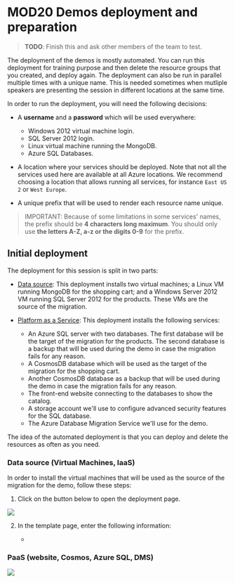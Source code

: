 # MOD20 Demos deployment and preparation

> **TODO**: Finish this and ask other members of the team to test.

The deployment of the demos is mostly automated. You can run this deployment for training purpose and then delete the resource groups that you created, and deploy again. The deployment can also be run in parallel multiple times with a unique name. This is needed sometimes when mutliple speakers are presenting the session in different locations at the same time.

In order to run the deployment, you will need the following decisions:

- A **username** and a **password** which will be used everywhere:
    - Windows 2012 virtual machine login.
    - SQL Server 2012 login.
    - Linux virtual machine running the MongoDB.
    - Azure SQL Databases.

- A location where your services should be deployed. Note that not all the services used here are available at all Azure locations. We recommend choosing a location that allows running all services, for instance `East US 2` or `West Europe`.

- A unique prefix that will be used to render each resource name unique.

> IMPORTANT: Because of some limitations in some services' names, the prefix should be **4 characters long maximum**. You should only use **the letters A-Z, a-z or the digits 0-9** for the prefix.

## Initial deployment

The deployment for this session is split in two parts:

- [Data source](#datasource): This deployment installs two virtual machines; a Linux VM running MongoDB for the shopping cart; and a Windows Server 2012 VM running SQL Server 2012 for the products. These VMs are the source of the migration.

- [Platform as a Service](#paas): This deployment installs the following services:
    - An Azure SQL server with two databases. The first database will be the target of the migration for the products. The second database is a backup that will be used during the demo in case the migration fails for any reason.
    - A CosmosDB database which will be used as the target of the migration for the shopping cart.
    - Another CosmosDB database as a backup that will be used during the demo in case the migration fails for any reason.
    - The front-end website connecting to the databases to show the catalog.
    - A storage account we'll use to configure advanced security features for the SQL database.
    - The Azure Database Migration Service we'll use for the demo.

The idea of the automated deployment is that you can deploy and delete the resources as often as you need.

<a id="datasource"></a>
### Data source (Virtual Machines, IaaS)

In order to install the virtual machines that will be used as the source of the migration for the demo, follow these steps:

1. Click on the button below to open the deployment page.

<a href="https://portal.azure.com/#create/Microsoft.Template/uri/https%3A%2F%2Fraw.githubusercontent.com%2Flbugnion%2Ftempo-mod20-templates%2Fmaster%2Fazuredeploy-vms.json" target="_blank">
    <img src="http://azuredeploy.net/deploybutton.png"/>
</a>

2. In the template page, enter the following information:

    - 

<a id="paas"></a>
### PaaS (website, Cosmos, Azure SQL, DMS)

<a href="https://portal.azure.com/#create/Microsoft.Template/uri/https%3A%2F%2Fraw.githubusercontent.com%2Flbugnion%2Ftempo-mod20-templates%2Fmaster%2Fazuredeploy-paas.json" target="_blank">
    <img src="http://azuredeploy.net/deploybutton.png"/>
</a>
